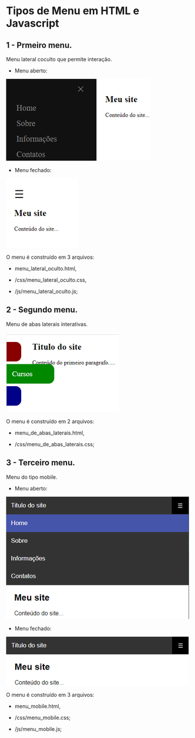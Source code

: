 # Tipos de Menu em HTML e Javascript

## 1 - Prmeiro menu.
Menu lateral coculto que permite interação. 

* Menu aberto: 

![imagem_1](https://github.com/michelam90/tipos_de_menu/blob/main/img/menu_lateral_oculto_imagem_expandir.png)

* Menu fechado:

![imagem_2](https://github.com/michelam90/tipos_de_menu/blob/main/img/menu_lateral_oculto_imagem_recolhido.png)

O menu é construído em 3 arquivos:

 * menu_lateral_oculto.html, 

 * /css/menu_lateral_oculto.css,

 * /js/menu_lateral_oculto.js;


## 2 - Segundo menu.

Menu de abas laterais interativas. 

![imagem_3](https://github.com/michelam90/tipos_de_menu/blob/main/img/menu_de_abas_laterais.png)

O menu é construído em 2 arquivos:

 * menu_de_abas_laterais.html, 

 * /css/menu_de_abas_laterais.css;


## 3 - Terceiro menu.

Menu do tipo mobile. 

* Menu aberto: 

![imagem_4](https://github.com/michelam90/tipos_de_menu/blob/main/img/menu_mobile_imagem_expandir.png)


* Menu fechado:

![imagem_5](https://github.com/michelam90/tipos_de_menu/blob/main/img/menu_mobile_imagem_recolhido.png)


O menu é construído em 3 arquivos:

 * menu_mobile.html, 

 * /css/menu_mobile.css;
 
 * /js/menu_mobile.js;

